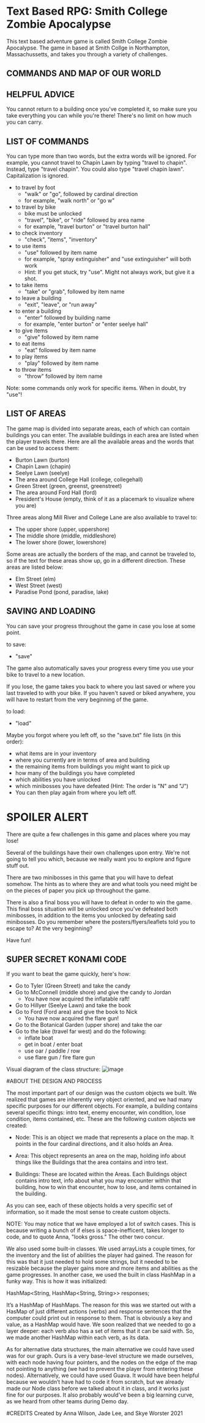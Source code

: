 # Text Based RPG: Smith College Zombie Apocalypse

This text based adventure game is called Smith College Zombie Apocalypse. The game in based at Smith Collge in Northampton, Massachussetts, and takes you through a variety of challenges. 

## COMMANDS AND MAP OF OUR WORLD

## HELPFUL ADVICE
You cannot return to a building once you've completed it, so make sure you take everything you can while you're there! There's no limit on how much you can carry. 

## LIST OF COMMANDS
You can type more than two words, but the extra words will be ignored. For example, you cannot travel to Chapin Lawn by typing "travel to chapin". Instead, type "travel chapin". You could also type "travel chapin lawn". Capitalization is ignored. 

- to travel by foot
  - "walk" or "go", followed by cardinal direction
  - for example, "walk north" or "go w"
- to travel by bike
  - bike must be unlocked
  - "travel", "bike", or "ride" followed by area name
  - for example, "travel burton" or "travel burton hall"
- to check inventory
  - "check", "items", "inventory"
- to use items
  - "use" followed by item name
  - for example, "spray extinguisher" and "use extinguisher" will both work
  - Hint: If you get stuck, try "use". Might not always work, but give it a shot.  
- to take items
  - "take" or "grab", followed by item name
- to leave a building
  - "exit", "leave", or "run away"
- to enter a building
  - "enter" followed by building name
  - for example, "enter burton" or "enter seelye hall"
- to give items 
  - "give" followed by item name
- to eat items 
  - "eat" followed by item name
- to play items 
  - "play" followed by item name
- to throw items 
  - "throw" followed by item name

Note: some commands only work for specific items. When in doubt, try "use"!

## LIST OF AREAS

The game map is divided into separate areas, each of which can contain buildings you can enter. The available buildings in each area are listed when the player travels there. Here are all the available areas and the words that can be used to access them:

- Burton Lawn (burton)
- Chapin Lawn (chapin)
- Seelye Lawn (seelye)
- The area around College Hall (college, collegehall)
- Green Street (green, greenst, greenstreet)
- The area around Ford Hall (ford) 
- President's House (empty, think of it as a placemark to visualize where you are) 

Three areas along Mill River and College Lane are also available to travel to:
- The upper shore (upper, uppershore)
- The middle shore (middle, middleshore)
- The lower shore (lower, lowershore)

Some areas are actually the borders of the map, and cannot be traveled to, so if the text for these areas show up, go in a different direction. These areas are listed below:
- Elm Street (elm)
- West Street (west)
- Paradise Pond (pond, paradise, lake)

## SAVING AND LOADING 
You can save your progress throughout the game in case you lose at some point. 

to save: 
- "save"

The game also automatically saves your progress every time you use your bike to travel to a new location. 

If you lose, the game takes you back to where you last saved or where you last traveled to with your bike. If you haven't saved or biked anywhere, you will have to restart from the very beginning of the game. 

to load: 
- "load" 

Maybe you forgot where you left off, so the "save.txt" file lists (in this order):
  - what items are in your inventory
  - where you currently are in terms of area and building
  - the remaining items from buildings you might want to pick up
  - how many of the buildings you have completed
  - which abilities you have unlocked
  - which minibosses you have defeated (Hint: The order is "N" and "J")
- You can then play again from where you left off. 

# SPOILER ALERT

There are quite a few challenges in this game and places where you may lose!

Several of the buildings have their own challenges upon entry. We're not going to tell you which, because we really want you to explore and figure stuff out. 

There are two minibosses in this game that you will have to defeat somehow. The hints as to where they are and what tools you need might be on the pieces of paper you pick up throughout the game. 

There is also a final boss you will have to defeat in order to win the game. This final boss situation will be unlocked once you've defeated both minibosses, in addition to the items you unlocked by defeating said minibosses. Do you remember where the posters/flyers/leaflets told you to escape to? At the very beginning? 

Have fun!

## SUPER SECRET KONAMI CODE
If you want to beat the game quickly, here's how:
- Go to Tyler (Green Street) and take the candy
- Go to McConnell (middle shore) and give the candy to Jordan
  - You have now acquired the inflatable raft!
- Go to Hillyer (Seelye Lawn) and take the book
- Go to Ford (Ford area) and give the book to Nick
  - You have now acquired the flare gun!
- Go to the Botanical Garden (upper shore) and take the oar
- Go to the lake (travel far west) and do the following:
  - inflate boat
  - get in boat / enter boat
  - use oar / paddle / row
  - use flare gun / fire flare gun

Visual diagram of the class structure:
![image](https://user-images.githubusercontent.com/72671700/160195859-efb907bc-1094-45bb-a6d8-f1c76cc0874e.png)


#ABOUT THE DESIGN AND PROCESS

The most important part of our design was the custom objects we built. We realized that games are inherently very object oriented, and we had many specific purposes for our different objects. For example, a building contains several specific things: intro text, enemy encounter, win condition, lose condition, items contained, etc. These are the following custom objects we created:

- Node: This is an object we made that represents a place on the map. It points in the four cardinal directions, and it also holds an Area.

- Area: This object represents an area on the map, holding info about things like the Buildings that the area contains and intro text.

- Buildings: These are located within the Areas. Each Buildings object contains intro text, info about what you may encounter within that building, how to win that encounter, how to lose, and items contained in the building.

As you can see, each of these objects holds a very specific set of information, so it made the most sense to create custom objects.

NOTE: You may notice that we have employed a lot of switch cases. This is because writing a bunch of if elses is space-inefficent, takes longer to code, and to quote Anna, "looks gross." The other two concur. 

We also used some built-in classes. We used arrayLists a couple times, for the inventory and the list of abilities the player had gained. The reason for this was that it just needed to hold some strings, but it needed to be resizable because the player gains more and more items and abilities as the game progresses. In another case, we used the built in class HashMap in a funky way. This is how it was initialized:

HashMap<String, HashMap<String, String>> responses;
 
It’s a HashMap of HashMaps. The reason for this was we started out with a HasMap of just different actions (verbs) and response sentences that the computer could print out in response to them. That is obviously a key and value, as a HashMap would have. We soon realized that we needed to go a layer deeper: each verb also has a set of items that it can be said with. So, we made another HashMap within each verb, as its data.

As for alternative data structures, the main alternative we could have used was for our graph. Ours is a very base-level structure we made ourselves, with each node having four pointers, and the nodes on the edge of the map not pointing to anything (we had to prevent the player from entering these nodes). Alternatively, we could have used Guava. It would have been helpful because we wouldn’t have had to code it from scratch, but we already made our Node class before we talked about it in class, and it works just fine for our purposes. It also probably would've been a big learning curve, as we heard from other teams during Demo day.


#CREDITS
Created by Anna Wilson, Jade Lee, and Skye Worster 2021
